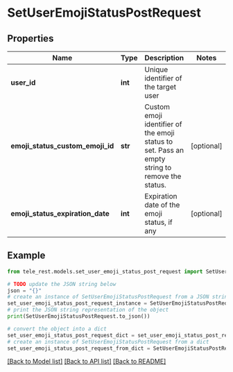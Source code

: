 # SetUserEmojiStatusPostRequest


## Properties

Name | Type | Description | Notes
------------ | ------------- | ------------- | -------------
**user_id** | **int** | Unique identifier of the target user | 
**emoji_status_custom_emoji_id** | **str** | Custom emoji identifier of the emoji status to set. Pass an empty string to remove the status. | [optional] 
**emoji_status_expiration_date** | **int** | Expiration date of the emoji status, if any | [optional] 

## Example

```python
from tele_rest.models.set_user_emoji_status_post_request import SetUserEmojiStatusPostRequest

# TODO update the JSON string below
json = "{}"
# create an instance of SetUserEmojiStatusPostRequest from a JSON string
set_user_emoji_status_post_request_instance = SetUserEmojiStatusPostRequest.from_json(json)
# print the JSON string representation of the object
print(SetUserEmojiStatusPostRequest.to_json())

# convert the object into a dict
set_user_emoji_status_post_request_dict = set_user_emoji_status_post_request_instance.to_dict()
# create an instance of SetUserEmojiStatusPostRequest from a dict
set_user_emoji_status_post_request_from_dict = SetUserEmojiStatusPostRequest.from_dict(set_user_emoji_status_post_request_dict)
```
[[Back to Model list]](../README.md#documentation-for-models) [[Back to API list]](../README.md#documentation-for-api-endpoints) [[Back to README]](../README.md)


